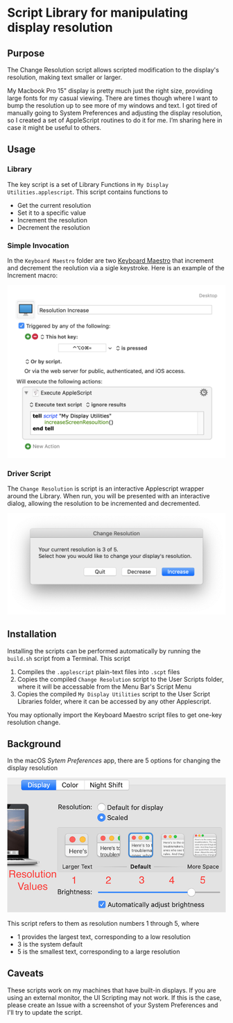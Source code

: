# Script Library for manipulating display resolution

## Purpose

The Change Resolution script allows scripted modification to the display's resolution, making text smaller or larger.

My Macbook Pro 15" display is pretty much just the right size, providing large fonts for my casual viewing. There are times though where I want to bump the resolution up to see more of my windows and text. I got tired of manually going to System Preferences and adjusting the display resolution, so I created a set of AppleScript routines to do it for me. I’m sharing here in case it might be useful to others.

## Usage

### Library

The key script is a set of Library Functions in `My Display Utilities.applescript`. This script contains functions to

- Get the current resolution
- Set it to a specific value
- Increment the resolution
- Decrement the resolution

### Simple Invocation

In the `Keyboard Maestro` folder are two [Keyboard Maestro](https://www.keyboardmaestro.com/main/) that increment and decrement the reolution via a sigle keystroke. Here is an example of the Increment macro:

![Increment Resolution Macro](documentation/Resolution-Increase-KM.png)

### Driver Script

The `Change Resolution` is script is an interactive Applescript wrapper around the Library. When run, you will be presented with an interactive dialog, allowing the resolution to be incremented and decremented.

![Resolution Change Dialog](documentation/change-resolution-dialog.png)

## Installation

Installing the scripts can be performed automatically by running the `build.sh` script from a Terminal. This script

1. Compiles the `.applescript` plain-text files into `.scpt` files
1. Copies the compiled `Change Resolution` script to the User Scripts folder, where it will be accessable from the Menu Bar's Script Menu
1. Copies the compiled `My Display Utilities` script to the User Script Libraries folder, where it can be accessed by any other Applescript.

You may optionally import the Keyboard Maestro script files to get one-key resolution change.

## Background

In the macOS _Sytem Preferences_ app, there are 5 options for changing the display resolution

![System Preferences](documentation/system-preferences-app.png)

This script refers to them as resolution numbers 1 through 5, where

- 1 provides the largest text, corresponding to a low resolution
- 3 is the system default
- 5 is the smallest text, corresponding to a large resolution

## Caveats

These scripts work on my machines that have built-in displays. If you are using an external monitor, the UI Scripting may not work. If this is the case, please create an Issue with a screenshot of your System Preferences and I'll try to update the script.
